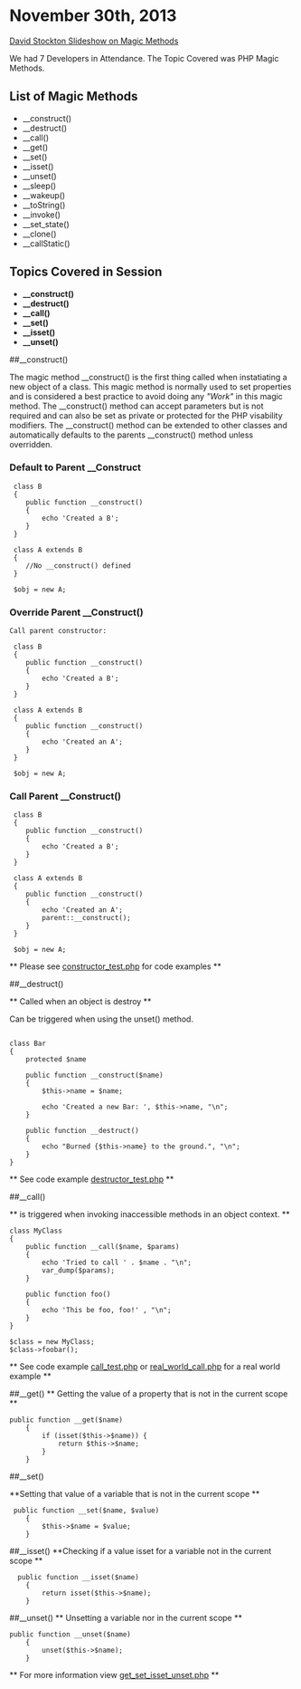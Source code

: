 # November 30th, 2013

[David Stockton Slideshow on Magic Methods](http://www.slideshare.net/dstockto/php-5-magic-methods)

We had 7 Developers in Attendance. The Topic Covered was PHP Magic Methods.

## List of Magic Methods 
* __construct()
* __destruct()
* __call()
* __get()
* __set()
* __isset()
* __unset()
* __sleep()
* __wakeup()
* __toString()
* __invoke()
* __set_state()
* __clone()
* __callStatic()

## Topics Covered in Session

* **__construct()**
* **__destruct()**
* **__call()**
* **__set()**
* **__isset()**
* **__unset()**


##__construct()

The magic method \__construct() is the first thing called when instatiating a new object of a class. This magic method is normally used to set properties and is considered a best practice to avoid doing any *"Work"* in this magic method. The \__construct() method can accept parameters but is not required and can also be set as private or protected for the PHP visability modifiers. The \__construct() method can be extended to other classes and automatically defaults to the parents __construct() method unless overridden. 

### Default to Parent __Construct

```
 class B
 {
    public function __construct()
    {
        echo 'Created a B';
    }
 }

 class A extends B
 {
 	//No __construct() defined 
 }

 $obj = new A;
```

### Override Parent __Construct()

```
Call parent constructor:

 class B
 {
    public function __construct()
    {
        echo 'Created a B';
    }
 }

 class A extends B
 {
    public function __construct()
    {
        echo 'Created an A';
    }
 }

 $obj = new A;

```
### Call Parent __Construct()

```
 class B
 {
    public function __construct()
    {
        echo 'Created a B';
    }
 }

 class A extends B
 {
    public function __construct()
    {
        echo 'Created an A';
        parent::__construct();
    }
 }

 $obj = new A;

```

** Please see [constructor_test.php](https://github.com/mansoormb/session_code/blob/master/November_6_2013/constructor_test.php) for code examples **

##__destruct()

** Called when an object is destroy ** 

Can be triggered when using the unset() method.
 
```

class Bar
{
    protected $name

    public function __construct($name)
    {
        $this->name = $name;

        echo 'Created a new Bar: ', $this->name, "\n";
    }

    public function __destruct()
    {
        echo "Burned {$this->name} to the ground.", "\n";
    }
}

```

** See code example [destructor_test.php](https://github.com/mansoormb/session_code/blob/master/November_6_2013/destructor_test.php) **

##__call()

** is triggered when invoking inaccessible methods in an object context. **

```
class MyClass
{
    public function __call($name, $params)
    {
        echo 'Tried to call ' . $name . "\n";
        var_dump($params);
    }

    public function foo()
    {
        echo 'This be foo, foo!' , "\n";
    }
}

$class = new MyClass;
$class->foobar();

```

** See code example [call_test.php](https://github.com/mansoormb/session_code/blob/master/November_6_2013/call_test.php) or [real_world_call.php](https://github.com/mansoormb/session_code/blob/master/November_6_2013/real_world_call.php) for a real world example **

##__get()
** Getting the value of a property that is not in the current scope **

```
public function __get($name)
    {
        if (isset($this->$name)) {
            return $this->$name;
        }
    }

```
##__set()

**Setting that value of a variable that is not in the current scope **

```
 public function __set($name, $value)
    {
        $this->$name = $value;
    }

```
##__isset()
**Checking if a value isset for a variable not in the current scope **

```
  public function __isset($name)
    {
        return isset($this->$name);
    }

```
##__unset()
** Unsetting a variable nor in the current scope **

```
public function __unset($name)
    {
        unset($this->$name);
    }

```

** For more information view [get_set_isset_unset.php](https://github.com/mansoormb/session_code/blob/master/November_6_2013/get_set_isset_unset.php) **
